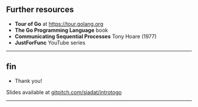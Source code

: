 ## Further resources

* **Tour of Go** at https://tour.golang.org
* **The Go Programming Language** book
* **Communicating Sequential Processes** Tony Hoare (1977)
* **JustForFunc** YouTube series

---

## fin

* Thank you!

Slides available at [gitpitch.com/siadat/introtogo](https://gitpitch.com/siadat/introtogo)

---
